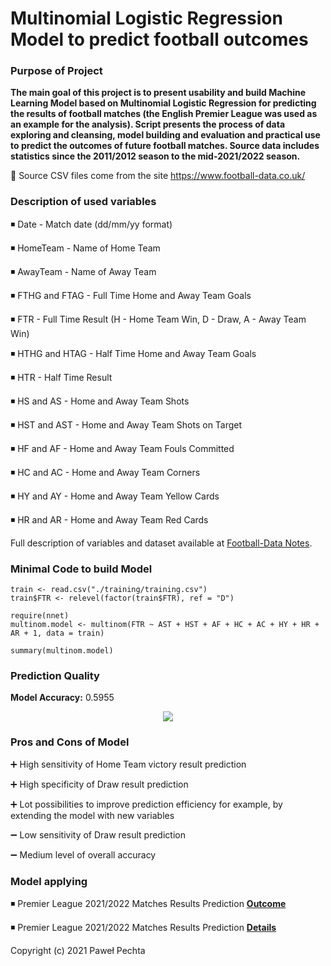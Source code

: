 # Multinomial Logistic Regression Model to predict football outcomes

### Purpose of Project

**The main goal of this project is to present usability and build Machine Learning Model based on Multinomial Logistic Regression for predicting the results of football matches (the English Premier League was used as an example for the analysis). Script presents the process of data exploring and cleansing, model building and evaluation and practical use to predict the outcomes of future football matches. 
Source data includes statistics since the 2011/2012 season to the mid-2021/2022 season.**

🔸 Source CSV files come from the site https://www.football-data.co.uk/

### Description of used variables

◾ Date - Match date (dd/mm/yy format)

◾ HomeTeam - Name of Home Team

◾ AwayTeam - Name of Away Team

◾ FTHG and FTAG - Full Time Home and Away Team Goals

◾ FTR - Full Time Result (H - Home Team Win, D - Draw, A - Away Team Win)

◾ HTHG and HTAG - Half Time Home and Away Team Goals

◾ HTR - Half Time Result

◾ HS and AS - Home and Away Team Shots

◾ HST and AST - Home and Away Team Shots on Target

◾ HF and AF - Home and Away Team Fouls Committed

◾ HC and AC - Home and Away Team Corners

◾ HY and AY - Home and Away Team Yellow Cards

◾ HR and AR - Home and Away Team Red Cards

Full description of variables and dataset available at [Football-Data Notes](https://www.football-data.co.uk/notes.txt).

### Minimal Code to build Model

```
train <- read.csv("./training/training.csv")
train$FTR <- relevel(factor(train$FTR), ref = "D")

require(nnet)
multinom.model <- multinom(FTR ~ AST + HST + AF + HC + AC + HY + HR + AR + 1, data = train) 

summary(multinom.model)      
```

### Prediction Quality
**Model Accuracy:** 0.5955
<p align="center">
  <img src="https://i.postimg.cc/qR2Qhn30/Confusion-Matrix.png" />
</p>

### Pros and Cons of Model

➕ High sensitivity of Home Team victory result prediction

➕ High specificity of Draw result prediction

➕ Lot possibilities to improve prediction efficiency for example, by extending the model with new variables

➖ Low sensitivity of Draw result prediction

➖ Medium level of overall accuracy


### Model applying

◾ Premier League 2021/2022 Matches Results Prediction **[Outcome](https://github.com/pawelp0499/Multinomial-LR-Model-to-predict-football-outcomes/blob/main/future_matches_prediction/predictions.csv)**

◾ Premier League 2021/2022 Matches Results Prediction **[Details](https://github.com/pawelp0499/Multinomial-LR-Model-to-predict-football-outcomes/blob/main/future_matches_prediction/README.md)**

Copyright (c) 2021 Paweł Pechta
